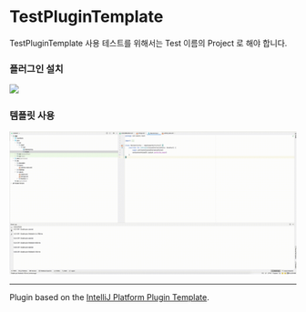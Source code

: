 # TestPluginTemplate

TestPluginTemplate 사용 테스트를 위해서는 Test 이름의 Project 로 해야 합니다.

### 플러그인 설치

<img src="/screenshot/first.gif" width="660">

### 템플릿 사용

<img src="/screenshot/second.gif" width="660">

---
Plugin based on the [IntelliJ Platform Plugin Template][template].

[template]: https://github.com/JetBrains/intellij-platform-plugin-template
